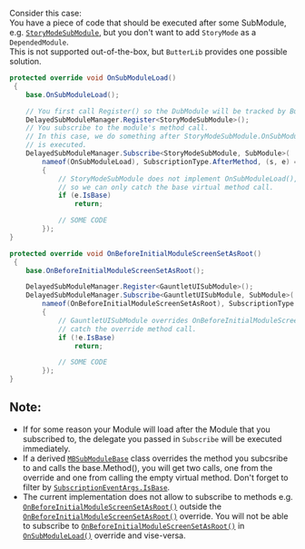 Consider this case:  
You have a piece of code that should be executed after some SubModule, e.g. [``StoryModeSubModule``](xref:StoryMode.StoryModeSubModule), but you don't want to add ``StoryMode`` as a ``DependedModule``.  
This is not supported out-of-the-box, but ``ButterLib`` provides one possible solution.  
```csharp
protected override void OnSubModuleLoad()
 {
    base.OnSubModuleLoad();

    // You first call Register() so the DubModule will be tracked by ButterLib
    DelayedSubModuleManager.Register<StoryModeSubModule>();
    // You subscribe to the module's method call.
    // In this case, we do something after StoryModeSubModule.OnSubModuleLoad
    // is executed.
    DelayedSubModuleManager.Subscribe<StoryModeSubModule, SubModule>(
        nameof(OnSubModuleLoad), SubscriptionType.AfterMethod, (s, e) =>
        {
            // StoryModeSubModule does not implement OnSubModuleLoad(),
            // so we can only catch the base virtual method call.
            if (e.IsBase)
                return;

            // SOME CODE
        });
}
```
  
```csharp
protected override void OnBeforeInitialModuleScreenSetAsRoot()
 {
    base.OnBeforeInitialModuleScreenSetAsRoot();

    DelayedSubModuleManager.Register<GauntletUISubModule>();
    DelayedSubModuleManager.Subscribe<GauntletUISubModule, SubModule>(
        nameof(OnBeforeInitialModuleScreenSetAsRoot), SubscriptionType.AfterMethod, (s, e) =>
        {
            // GauntletUISubModule overrides OnBeforeInitialModuleScreenSetAsRoot, so we can
            // catch the override method call.
            if (!e.IsBase)
                return;

            // SOME CODE
        });
}
```

## Note:
* If for some reason your Module will load after the Module that you subscribed to, the delegate you passed in ``Subscribe`` will be executed immediately.
* If a derived [``MBSubModuleBase``](xref:TaleWorlds.MountAndBlade.MBSubModuleBase) class overrides the method you subcsribe to and calls the base.Method(), you will get two calls, one from the override and one from calling the empty virtual method. Don't forget to filter by [``SubscriptionEventArgs.IsBase``](xref:Bannerlord.ButterLib.DelayedSubModule.SubscriptionEventArgs.html#collapsible-Bannerlord_ButterLib_DelayedSubModule_SubscriptionEventArgs_IsBase).
* The current implementation does not allow to subscribe to methods e.g. [``OnBeforeInitialModuleScreenSetAsRoot()``](xref:TaleWorlds.MountAndBlade.MBSubModuleBase.html#collapsible-TaleWorlds_MountAndBlade_MBSubModuleBase_OnBeforeInitialModuleScreenSetAsRoot) outside the [``OnBeforeInitialModuleScreenSetAsRoot()``](xref:TaleWorlds.MountAndBlade.MBSubModuleBase.html#collapsible-TaleWorlds_MountAndBlade_MBSubModuleBase_OnBeforeInitialModuleScreenSetAsRoot) override. You will not be able to subscribe to [``OnBeforeInitialModuleScreenSetAsRoot()``](xref:TaleWorlds.MountAndBlade.MBSubModuleBase.html#collapsible-TaleWorlds_MountAndBlade_MBSubModuleBase_OnBeforeInitialModuleScreenSetAsRoot) in [``OnSubModuleLoad()``](xref:TaleWorlds.MountAndBlade.MBSubModuleBase.html#collapsible-TaleWorlds_MountAndBlade_MBSubModuleBase_OnSubModuleLoad) override and vise-versa.

